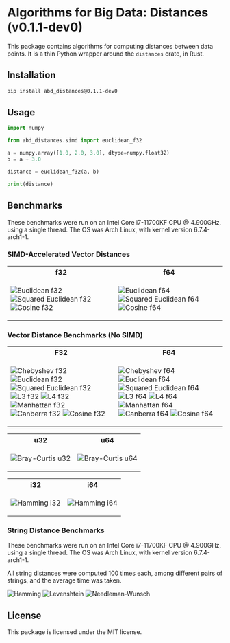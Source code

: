 # Algorithms for Big Data: Distances (v0.1.1-dev0)

This package contains algorithms for computing distances between data points.
It is a thin Python wrapper around the `distances` crate, in Rust.

## Installation

```bash
pip install abd_distances@0.1.1-dev0
```

## Usage

```python
import numpy

from abd_distances.simd import euclidean_f32

a = numpy.array([1.0, 2.0, 3.0], dtype=numpy.float32)
b = a + 3.0

distance = euclidean_f32(a, b)

print(distance)
```

## Benchmarks

These benchmarks were run on an Intel Core i7-11700KF CPU @ 4.900GHz, using a single thread.
The OS was Arch Linux, with kernel version 6.7.4-arch1-1.

### SIMD-Accelerated Vector Distances

<table>
<tr>
<th> f32 </th>
<th> f64 </th>
</tr>
<tr>
<td>

![Euclidean f32](images/SIMD-Euclidean_f32.png)
![Squared Euclidean f32](images/SIMD-Squared-Euclidean_f32.png)
![Cosine f32](images/SIMD-Cosine_f32.png)

</td>
<td>

![Euclidean f64](images/SIMD-Euclidean_f64.png)
![Squared Euclidean f64](images/SIMD-Squared-Euclidean_f64.png)
![Cosine f64](images/SIMD-Cosine_f64.png)

</td>
</tr>
</table>

### Vector Distance Benchmarks (No SIMD)

<table>
<tr>
<th> F32 </th>
<th> F64 </th>
</tr>
<tr>
<td>

![Chebyshev f32](images/Chebyshev_f32.png)
![Euclidean f32](images/Euclidean_f32.png)
![Squared Euclidean f32](images/Squared-Euclidean_f32.png)
![L3 f32](images/L3_f32.png)
![L4 f32](images/L4_f32.png)
![Manhattan f32](images/Manhattan_f32.png)
![Canberra f32](images/Canberra_f32.png)
![Cosine f32](images/Cosine_f32.png)

</td>
<td>

![Chebyshev f64](images/Chebyshev_f64.png)
![Euclidean f64](images/Euclidean_f64.png)
![Squared Euclidean f64](images/Squared-Euclidean_f64.png)
![L3 f64](images/L3_f64.png)
![L4 f64](images/L4_f64.png)
![Manhattan f64](images/Manhattan_f64.png)
![Canberra f64](images/Canberra_f64.png)
![Cosine f64](images/Cosine_f64.png)

</td>
</tr>
</table>

<table>
<tr>
<th> u32 </th>
<th> u64 </th>
</tr>
<tr>
<td>

![Bray-Curtis u32](images/Bray-Curtis_u32.png)

</td>
<td>

![Bray-Curtis u64](images/Bray-Curtis_u64.png)

</td>
</tr>
</table>

<table>
<tr>
<th> i32 </th>
<th> i64 </th>
</tr>
<tr>
<td>

![Hamming i32](images/Hamming_i32.png)

</td>
<td>

![Hamming i64](images/Hamming_i64.png)

</td>
</tr>
</table>

### String Distance Benchmarks

These benchmarks were run on an Intel Core i7-11700KF CPU @ 4.900GHz, using a single thread.
The OS was Arch Linux, with kernel version 6.7.4-arch1-1.

All string distances were computed 100 times each, among different pairs of strings, and the average time was taken.

![Hamming](images/Hamming_str.png)
![Levenshtein](images/Levenshtein_str.png)
![Needleman-Wunsch](images/Needleman-Wunsch_str.png)


## License

This package is licensed under the MIT license.

